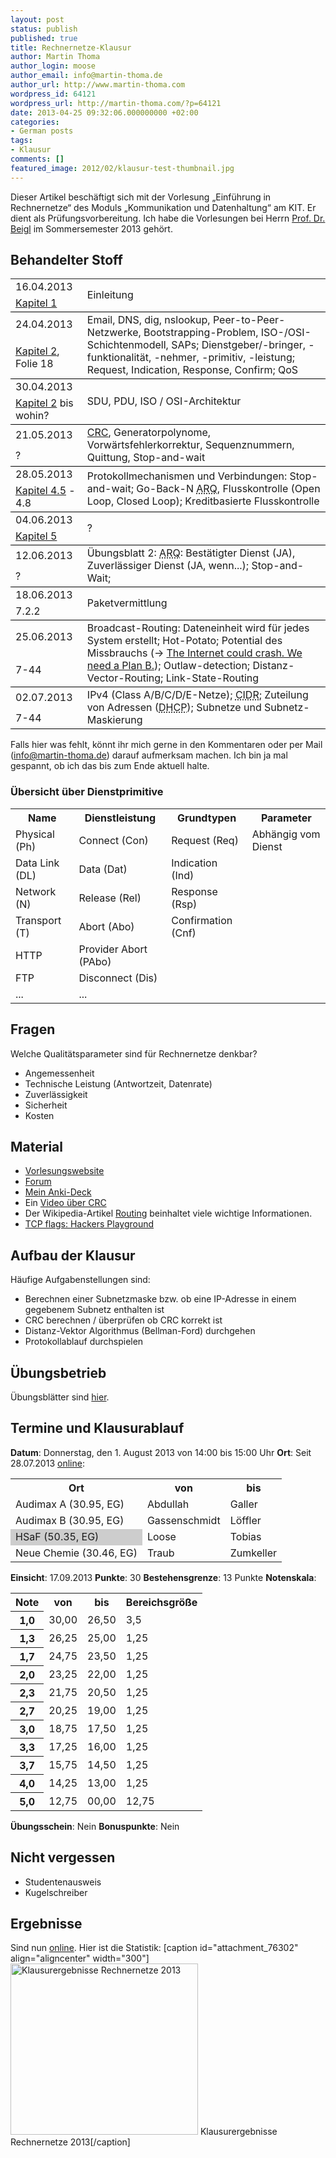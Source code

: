 ```yaml
---
layout: post
status: publish
published: true
title: Rechnernetze-Klausur
author: Martin Thoma
author_login: moose
author_email: info@martin-thoma.de
author_url: http://www.martin-thoma.com
wordpress_id: 64121
wordpress_url: http://martin-thoma.com/?p=64121
date: 2013-04-25 09:32:06.000000000 +02:00
categories:
- German posts
tags:
- Klausur
comments: []
featured_image: 2012/02/klausur-test-thumbnail.jpg
---
```

<div class="info">Dieser Artikel besch&auml;ftigt sich mit der Vorlesung &bdquo;Einf&uuml;hrung in Rechnernetze&ldquo; des Moduls &bdquo;Kommunikation und Datenhaltung&ldquo; am KIT. Er dient als Pr&uuml;fungsvorbereitung. Ich habe die Vorlesungen bei Herrn <a href="http://pcs.tm.kit.edu/21_beigl.php">Prof. Dr. Beigl</a> im Sommersemester 2013 geh&ouml;rt.</div>

<h2>Behandelter Stoff</h2>
<table>
<tr>

<td>16.04.2013</td>
<td rowspan="2" style="border-bottom:1px solid black;">Einleitung</td>
</tr>
<tr>
<td style="border-bottom:1px solid black;"><a href="https://studium.kit.edu/sites/vab/0x2E18BE2A290A424EB98916CA7A6FF3FD/Vorlesungsunterlagen/Folien/01_Einfuehrung_Rechnernetze.pdf">Kapitel 1</a></td>
</tr>

<tr>
<td>24.04.2013</td>
<td rowspan="2" style="border-bottom:1px solid black;">Email, <span class="hint" title="hochgradig gecachetes hirarchisches Datenbanksystem">DNS</span>, dig, nslookup, Peer-to-Peer-Netzwerke, Bootstrapping-Problem, ISO-/OSI-Schichtenmodell, <span class="hint" title="Service Access Points">SAPs</span>; Dienstgeber/-bringer, -funktionalit&auml;t, -nehmer, -primitiv, -leistung; Request, Indication, Response, Confirm; <span class="hint" title="Quality of Service">QoS</span></td>
</tr>
<tr>
<td style="border-bottom:1px solid black;"><a href="https://studium.kit.edu/sites/vab/0x2E18BE2A290A424EB98916CA7A6FF3FD/Vorlesungsunterlagen/Folien/02_Architekturen_Rechnernetze.pdf">Kapitel 2</a>, Folie 18</td>
</tr>

<tr>
<td>30.04.2013</td>
<td rowspan="2" style="border-bottom:1px solid black;"><span class="hint" title="Service Data Unit">SDU</span>, <span class="hint" title="Protocoll Data Unit">PDU</span>, ISO / OSI-Architektur</td>
</tr>
<tr>
<td style="border-bottom:1px solid black;"><a href="https://studium.kit.edu/sites/vab/0x2E18BE2A290A424EB98916CA7A6FF3FD/Vorlesungsunterlagen/Folien/02_Architekturen_Rechnernetze.pdf">Kapitel 2</a> bis wohin?</td>
</tr>

<tr>
<td>21.05.2013</td>
<td rowspan="2" style="border-bottom:1px solid black;"><a href="http://de.wikipedia.org/wiki/Zyklische_Redundanzpr%C3%BCfung">CRC</a>, Generatorpolynome, Vorw&auml;rtsfehlerkorrektur, Sequenznummern, Quittung, Stop-and-wait</td>
</tr>
<tr>
<td style="border-bottom:1px solid black;">?</td>
</tr>

<tr>
<td>28.05.2013</td>
<td rowspan="2" style="border-bottom:1px solid black;">Protokollmechanismen und Verbindungen: Stop-and-wait; Go-Back-N <abbr title="Automatic Repeat Request">ARQ</abbr>, Flusskontrolle (Open Loop, Closed Loop); Kreditbasierte Flusskontrolle</td>
</tr>
<tr>
<td style="border-bottom:1px solid black;"><a href="https://studium.kit.edu/sites/vab/0x2E18BE2A290A424EB98916CA7A6FF3FD/Vorlesungsunterlagen/Folien/04_Protokollmechanismen.pdf#page=36">Kapitel 4.5</a> - 4.8</td>
</tr>

<tr>
<td>04.06.2013</td>
<td rowspan="2" style="border-bottom:1px solid black;">?</td>
</tr>
<tr>
<td style="border-bottom:1px solid black;"><a href="https://studium.kit.edu/sites/vab/0x2E18BE2A290A424EB98916CA7A6FF3FD/Vorlesungsunterlagen/Folien/05_HDLC.pdf">Kapitel 5</a></td>
</tr>

<tr>
<td>12.06.2013</td>
<td rowspan="2" style="border-bottom:1px solid black;">&Uuml;bungsblatt 2: <abbr title="Automatic Repeat Request">ARQ</abbr>: Best&auml;tigter Dienst (JA), Zuverl&auml;ssiger Dienst (JA, wenn...); Stop-and-Wait;</td>
</tr>
<tr>
<td style="border-bottom:1px solid black;">?</td>
</tr>

<tr>
<td>18.06.2013</td>
<td rowspan="2" style="border-bottom:1px solid black;">Paketvermittlung</td>
</tr>
<tr>
<td style="border-bottom:1px solid black;">7.2.2</td>
</tr>

<tr>
<td>25.06.2013</td>
<td rowspan="2" style="border-bottom:1px solid black;">Broadcast-Routing: Dateneinheit wird f&uuml;r jedes System erstellt; Hot-Potato; Potential des Missbrauchs (&rarr; <a href="https://www.youtube.com/watch?v=AOEQ9GteWbg">The Internet could crash. We need a Plan B.</a>); Outlaw-detection; Distanz-Vector-Routing; Link-State-Routing</td>
</tr>
<tr>
<td style="border-bottom:1px solid black;">7-44</td>
</tr>

<tr>
<td>02.07.2013</td>
<td rowspan="2" style="border-bottom:1px solid black;">IPv4 (Class A/B/C/D/E-Netze); <abbr title="Classless Inter-Domain Routing">CIDR</abbr>; Zuteilung von Adressen (<abbr title="Dynamic Host Configuration Protocol">DHCP</abbr>); Subnetze und Subnetz-Maskierung</td>
</tr>
<tr>
<td style="border-bottom:1px solid black;">7-44</td>
</tr>
</table>

Falls hier was fehlt, k&ouml;nnt ihr mich gerne in den Kommentaren oder per Mail (info@martin-thoma.de) darauf aufmerksam machen. Ich bin ja mal gespannt, ob ich das bis zum Ende aktuell halte.

<h3>&Uuml;bersicht &uuml;ber Dienstprimitive</h3>
<table>
<tr>
 <th>Name</th>
 <th>Dienstleistung</th>
 <th>Grundtypen</th>
 <th>Parameter</th>
</tr>
<tr>
 <td>Physical (Ph)</td>
 <td>Connect (Con)</td>
 <td>Request (Req)</td>
 <td colspan="7">Abh&auml;ngig vom Dienst</td>
</tr>
<tr>
 <td>Data Link (DL)</td>
 <td>Data (Dat)</td>
 <td>Indication (Ind)</td>
</tr>
<tr>
 <td>Network (N)</td>
 <td>Release (Rel)</td>
 <td>Response (Rsp)</td>
</tr>
<tr>
 <td>Transport (T)</td>
 <td>Abort (Abo)</td>
 <td>Confirmation (Cnf)</td>
</tr>
<tr>
 <td>HTTP</td>
 <td>Provider Abort (PAbo)</td>
 <td>&nbsp;</td>
</tr>
<tr>
 <td>FTP</td>
 <td>Disconnect (Dis)</td>
 <td>&nbsp;</td>
</tr>
<tr>
 <td>...</td>
 <td>...</td>
 <td>&nbsp;</td>
</tr>
</table>

<h2>Fragen</h2>
<div class="question">
<span class="question">Welche Qualit&auml;tsparameter sind f&uuml;r Rechnernetze denkbar?</span>
<div class="answer">
<ul>
  <li>Angemessenheit</li>
  <li>Technische Leistung (Antwortzeit, Datenrate)</li>
  <li>Zuverl&auml;ssigkeit</li>
  <li>Sicherheit</li>
  <li>Kosten</li>
</ul>
</div>
</div>

<h2>Material</h2>
<ul>
  <li><a href="https://studium.kit.edu/sites/vab/0x2E18BE2A290A424EB98916CA7A6FF3FD/Start/homepage.aspx">Vorlesungswebsite</a></li>
  <li><a href="https://studium.kit.edu/sites/vab/0x2E18BE2A290A424EB98916CA7A6FF3FD/Lists/Forum/AllItems.aspx">Forum</a></li>
  <li><a href="https://ankiweb.net/shared/info/1739663871">Mein Anki-Deck</a></li>
  <li>Ein <a href="http://www.youtube.com/watch?v=0apqZ4jsGmI">Video &uuml;ber CRC</a></li>
  <li>Der Wikipedia-Artikel <a href="http://de.wikipedia.org/wiki/Routing">Routing</a> beinhaltet viele wichtige Informationen.</li>
  <li><a href="http://packetcrafter.wordpress.com/2011/02/13/tcp-flags-hackers-playground/">TCP flags: Hackers Playground</a></li>
</ul>

<h2>Aufbau der Klausur</h2>
H&auml;ufige Aufgabenstellungen sind:
<ul>
  <li>Berechnen einer Subnetzmaske bzw. ob eine IP-Adresse in einem gegebenem Subnetz enthalten ist</li>
  <li>CRC berechnen / &uuml;berpr&uuml;fen ob CRC korrekt ist</li>
  <li>Distanz-Vektor Algorithmus (Bellman-Ford) durchgehen</li>
  <li>Protokollablauf durchspielen</li>
</ul>

<h2>&Uuml;bungsbetrieb</h2>
&Uuml;bungsbl&auml;tter sind <a href="https://studium.kit.edu/sites/vab/0x2E18BE2A290A424EB98916CA7A6FF3FD/Vorlesungsunterlagen/Forms/AllItems.aspx?RootFolder=%2fsites%2fvab%2f0x2E18BE2A290A424EB98916CA7A6FF3FD%2fVorlesungsunterlagen%2fUebung&FolderCTID=&View=%7bF9CB46E3-13F6-4910-9A2E-BF24D999D119%7d">hier</a>.

<h2>Termine und Klausurablauf</h2>
<strong>Datum</strong>: Donnerstag, den 1. August 2013 von 14:00 bis 15:00 Uhr
<strong>Ort</strong>: Seit 28.07.2013 <a href="https://studium.kit.edu/sites/vab/0x2E18BE2A290A424EB98916CA7A6FF3FD/Start/homepage.aspx">online</a>:
<table>
<tr>
  <th>Ort</th>
  <th>von</th>
  <th>bis</th>
</tr>
<tr>
  <td>Audimax A (30.95, EG)</td>
  <td>Abdullah</td>
  <td>Galler</td>
</tr>
<tr>
  <td>Audimax B (30.95, EG)</td>
  <td>Gassenschmidt</td>
  <td>L&ouml;ffler</td>
</tr>
<tr>
  <td style="background-color:#cdcdcd">HSaF (50.35, EG)</td>
  <td>Loose</td>
  <td>Tobias</td>
</tr>
<tr>
  <td>Neue Chemie (30.46, EG)</td>
  <td>Traub</td>
  <td>Zumkeller</td>
</tr>
</table>

<strong>Einsicht</strong>: 17.09.2013
<strong>Punkte</strong>: 30
<strong>Bestehensgrenze</strong>: 13 Punkte
<strong>Notenskala</strong>:
<table>
<tr>
  <th>Note</th>
  <th>von</th>
  <th>bis</th>
  <th>Bereichsgr&ouml;&szlig;e</th>
</tr>
<tr>
  <th>1,0</th>
  <td>30,00</td>
  <td>26,50</td>
  <td>3,5</td>
</tr>
<tr>
  <th>1,3</th>
  <td>26,25</td>
  <td>25,00</td>
  <td>1,25</td>
</tr>
<tr>
  <th>1,7</th>
  <td>24,75</td>
  <td>23,50</td>
  <td>1,25</td>
</tr>
<tr>
  <th>2,0</th>
  <td>23,25</td>
  <td>22,00</td>
  <td>1,25</td>
</tr>
<tr>
  <th>2,3</th>
  <td>21,75</td>
  <td>20,50</td>
  <td>1,25</td>
</tr>
<tr>
  <th>2,7</th>
  <td>20,25</td>
  <td>19,00</td>
  <td>1,25</td>
</tr>
<tr>
  <th>3,0</th>
  <td>18,75</td>
  <td>17,50</td>
  <td>1,25</td>
</tr>
<tr>
  <th>3,3</th>
  <td>17,25</td>
  <td>16,00</td>
  <td>1,25</td>
</tr>
<tr>
  <th>3,7</th>
  <td>15,75</td>
  <td>14,50</td>
  <td>1,25</td>
</tr>
<tr>
  <th>4,0</th>
  <td>14,25</td>
  <td>13,00</td>
  <td>1,25</td>
</tr>
<tr>
  <th>5,0</th>
  <td>12,75</td>
  <td>00,00</td>
  <td>12,75</td>
</tr>
</table>
<strong>&Uuml;bungsschein</strong>: Nein
<strong>Bonuspunkte</strong>: Nein

<h2>Nicht vergessen</h2>
<ul>
  <li>Studentenausweis</li>
  <li>Kugelschreiber</li>
</ul>

<h2>Ergebnisse</h2>
Sind nun <a href="https://studium.kit.edu/sites/vab/0x2E18BE2A290A424EB98916CA7A6FF3FD/Lists/Ankuendigungen/DispForm.aspx?ID=11">online</a>. Hier ist die Statistik:
[caption id="attachment_76302" align="aligncenter" width="300"]<a href="http://martin-thoma.com/wp-content/uploads/2013/04/klausur-rechnernetze-2013.png"><img src="http://martin-thoma.com/wp-content/uploads/2013/04/klausur-rechnernetze-2013-300x274.png" alt="Klausurergebnisse Rechnernetze 2013" width="300" height="274" class="size-medium wp-image-76302" /></a> Klausurergebnisse Rechnernetze 2013[/caption]
